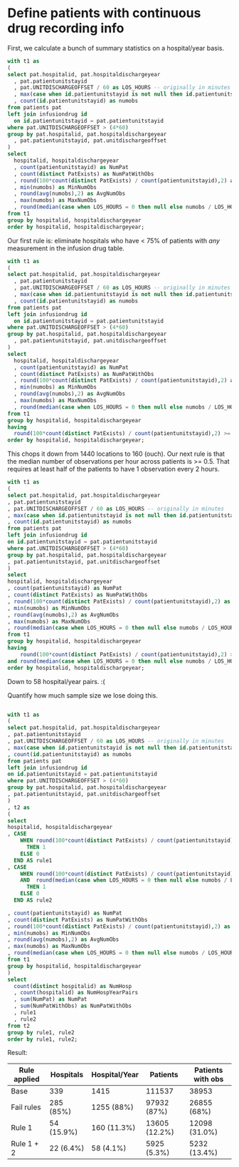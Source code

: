 
# Define patients with continuous drug recording info

First, we calculate a bunch of summary statistics on a hospital/year basis.

```sql
with t1 as
(
select pat.hospitalid, pat.hospitaldischargeyear
  , pat.patientunitstayid
  , pat.UNITDISCHARGEOFFSET / 60 as LOS_HOURS -- originally in minutes
  , max(case when id.patientunitstayid is not null then id.patientunitstayid else null end) as PatExists
  , count(id.patientunitstayid) as numobs
from patients pat
left join infusiondrug id
  on id.patientunitstayid = pat.patientunitstayid
where pat.UNITDISCHARGEOFFSET > (4*60)
group by pat.hospitalid, pat.hospitaldischargeyear
  , pat.patientunitstayid, pat.unitdischargeoffset
)
select
  hospitalid, hospitaldischargeyear
  , count(patientunitstayid) as NumPat
  , count(distinct PatExists) as NumPatWithObs
  , round(100*count(distinct PatExists) / count(patientunitstayid),2) as PatientCoverage
  , min(numobs) as MinNumObs
  , round(avg(numobs),2) as AvgNumObs
  , max(numobs) as MaxNumObs
  , round(median(case when LOS_HOURS = 0 then null else numobs / LOS_HOURS end),2) as AvgNumObsPerHour
from t1
group by hospitalid, hospitaldischargeyear
order by hospitalid, hospitaldischargeyear;
```

Our first rule is: eliminate hospitals who have < 75% of patients with *any* measurement in the infusion drug table.



```sql
with t1 as
(
select pat.hospitalid, pat.hospitaldischargeyear
  , pat.patientunitstayid
  , pat.UNITDISCHARGEOFFSET / 60 as LOS_HOURS -- originally in minutes
  , max(case when id.patientunitstayid is not null then id.patientunitstayid else null end) as PatExists
  , count(id.patientunitstayid) as numobs
from patients pat
left join infusiondrug id
  on id.patientunitstayid = pat.patientunitstayid
where pat.UNITDISCHARGEOFFSET > (4*60)
group by pat.hospitalid, pat.hospitaldischargeyear
  , pat.patientunitstayid, pat.unitdischargeoffset
)
select
  hospitalid, hospitaldischargeyear
  , count(patientunitstayid) as NumPat
  , count(distinct PatExists) as NumPatWithObs
  , round(100*count(distinct PatExists) / count(patientunitstayid),2) as PatientCoverage
  , min(numobs) as MinNumObs
  , round(avg(numobs),2) as AvgNumObs
  , max(numobs) as MaxNumObs
  , round(median(case when LOS_HOURS = 0 then null else numobs / LOS_HOURS end),2) as MedianNumObsPerHour
from t1
group by hospitalid, hospitaldischargeyear
having
  round(100*count(distinct PatExists) / count(patientunitstayid),2) >= 75
order by hospitalid, hospitaldischargeyear;
```

This chops it down from 1440 locations to 160 (ouch). Our next rule is that the median number of observations per hour across patients is >= 0.5. That requires at least half of the patients to have 1 observation every 2 hours.

```sql
with t1 as
(
select pat.hospitalid, pat.hospitaldischargeyear
, pat.patientunitstayid
, pat.UNITDISCHARGEOFFSET / 60 as LOS_HOURS -- originally in minutes
, max(case when id.patientunitstayid is not null then id.patientunitstayid else null end) as PatExists
, count(id.patientunitstayid) as numobs
from patients pat
left join infusiondrug id
on id.patientunitstayid = pat.patientunitstayid
where pat.UNITDISCHARGEOFFSET > (4*60)
group by pat.hospitalid, pat.hospitaldischargeyear
, pat.patientunitstayid, pat.unitdischargeoffset
)
select
hospitalid, hospitaldischargeyear
, count(patientunitstayid) as NumPat
, count(distinct PatExists) as NumPatWithObs
, round(100*count(distinct PatExists) / count(patientunitstayid),2) as PatientCoverage
, min(numobs) as MinNumObs
, round(avg(numobs),2) as AvgNumObs
, max(numobs) as MaxNumObs
, round(median(case when LOS_HOURS = 0 then null else numobs / LOS_HOURS end),2) as AvgNumObsPerHour
from t1
group by hospitalid, hospitaldischargeyear
having
    round(100*count(distinct PatExists) / count(patientunitstayid),2) >= 75
and round(median(case when LOS_HOURS = 0 then null else numobs / LOS_HOURS end),2) >= 0.5
order by hospitalid, hospitaldischargeyear;
```

Down to 58 hospital/year pairs. :(

Quantify how much sample size we lose doing this.

```sql

with t1 as
(
select pat.hospitalid, pat.hospitaldischargeyear
, pat.patientunitstayid
, pat.UNITDISCHARGEOFFSET / 60 as LOS_HOURS -- originally in minutes
, max(case when id.patientunitstayid is not null then id.patientunitstayid else null end) as PatExists
, count(id.patientunitstayid) as numobs
from patients pat
left join infusiondrug id
on id.patientunitstayid = pat.patientunitstayid
where pat.UNITDISCHARGEOFFSET > (4*60)
group by pat.hospitalid, pat.hospitaldischargeyear
, pat.patientunitstayid, pat.unitdischargeoffset
)
, t2 as
(
select
hospitalid, hospitaldischargeyear
, CASE
    WHEN round(100*count(distinct PatExists) / count(patientunitstayid),2) >= 75
      THEN 1
    ELSE 0
  END AS rule1
, CASE
    WHEN round(100*count(distinct PatExists) / count(patientunitstayid),2) >= 75
    AND  round(median(case when LOS_HOURS = 0 then null else numobs / LOS_HOURS end),2) >= 0.5
      THEN 1
    ELSE 0
  END AS rule2

, count(patientunitstayid) as NumPat
, count(distinct PatExists) as NumPatWithObs
, round(100*count(distinct PatExists) / count(patientunitstayid),2) as PatientCoverage
, min(numobs) as MinNumObs
, round(avg(numobs),2) as AvgNumObs
, max(numobs) as MaxNumObs
, round(median(case when LOS_HOURS = 0 then null else numobs / LOS_HOURS end),2) as AvgNumObsPerHour
from t1
group by hospitalid, hospitaldischargeyear
)
select
  count(distinct hospitalid) as NumHosp
  , count(hospitalid) as NumHospYearPairs
  , sum(NumPat) as NumPat
  , sum(NumPatWithObs) as NumPatWithObs
  , rule1
  , rule2
from t2
group by rule1, rule2
order by rule1, rule2;
```


Result:

Rule applied | Hospitals | Hospital/Year | Patients | Patients with obs
--- | --- | --- | --- | ---
Base | 339 | 1415 | 111537 | 38953
Fail rules | 285 (85%) | 1255 (88%) | 97932 (87%) | 26855 (68%)
Rule 1 | 54 (15.9%) | 160 (11.3%) | 13605 (12.2%) | 12098 (31.0%)
Rule 1 + 2 | 22 (6.4%) | 58 (4.1%) | 5925 (5.3%) | 5232 (13.4%)
